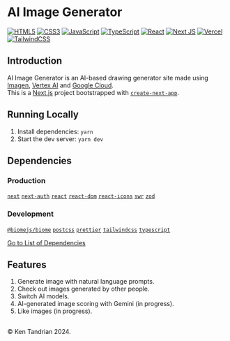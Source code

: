 # AI Image Generator

[![HTML5](https://img.shields.io/badge/-HTML5-black?style=for-the-badge&logo=html5&logoColor=orange)](https://github.com/KenTandrian?tab=repositories&language=html)
[![CSS3](https://img.shields.io/badge/-CSS3-black?style=for-the-badge&logo=css3&logoColor=blue)](https://github.com/KenTandrian?tab=repositories&language=css)
[![JavaScript](https://img.shields.io/badge/-JavaScript-black?style=for-the-badge&logo=javascript)](https://github.com/KenTandrian?tab=repositories&language=javascript)
[![TypeScript](https://img.shields.io/badge/typescript-black?style=for-the-badge&logo=typescript&logoColor=%23007ACC)](https://github.com/KenTandrian?tab=repositories&language=typescript)
[![React](https://img.shields.io/badge/-React-black?style=for-the-badge&logo=react)](https://github.com/KenTandrian?tab=repositories&language=javascript)
[![Next JS](https://img.shields.io/badge/Next-black?style=for-the-badge&logo=next.js&logoColor=white)](https://github.com/KenTandrian?tab=repositories)
[![Vercel](https://img.shields.io/badge/Vercel-000000?style=for-the-badge&logo=vercel&logoColor=white)](https://github.com/KenTandrian?tab=repositories)
[![TailwindCSS](https://img.shields.io/badge/Tailwind_CSS-black?style=for-the-badge&logo=tailwind-css&logoColor=38B2AC)](https://github.com/KenTandrian?tab=repositories)

## Introduction

AI Image Generator is an AI-based drawing generator site made using [Imagen](https://imagen.research.google), [Vertex AI](https://cloud.google.com/vertex-ai) and [Google Cloud](https://cloud.google.com).\
This is a [Next.js](https://nextjs.org/) project bootstrapped with [`create-next-app`](https://github.com/vercel/next.js/tree/canary/packages/create-next-app).

## Running Locally

1. Install dependencies: `yarn`
2. Start the dev server: `yarn dev`

## Dependencies

### Production

[`next`](https://yarnpkg.com/package/next)
[`next-auth`](https://yarnpkg.com/package/next-auth)
[`react`](https://yarnpkg.com/package/react)
[`react-dom`](https://yarnpkg.com/package/react-dom)
[`react-icons`](https://yarnpkg.com/package/react-icons)
[`swr`](https://yarnpkg.com/package/swr)
[`zod`](https://yarnpkg.com/package/zod)

### Development

[`@biomejs/biome`](https://yarnpkg.com/package/@biomejs/biome)
[`postcss`](https://yarnpkg.com/package/postcss)
[`prettier`](https://yarnpkg.com/package/prettier)
[`tailwindcss`](https://yarnpkg.com/package/tailwindcss)
[`typescript`](https://yarnpkg.com/package/typescript)

[Go to List of Dependencies](https://github.com/KenTandrian/ai-image-generator/network/dependencies)

## Features

1. Generate image with natural language prompts.
2. Check out images generated by other people.
3. Switch AI models.
4. AI-generated image scoring with Gemini (in progress).
5. Like images (in progress).

##

&#169; Ken Tandrian 2024.
